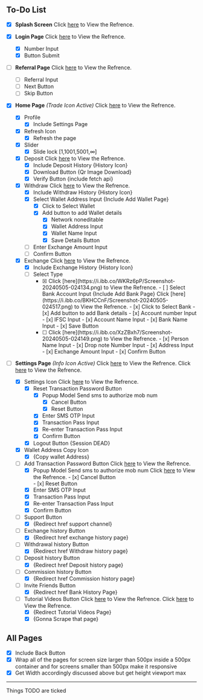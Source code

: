 ## To-Do List

- [x] **Splash Screen**
  Click [here](https://i.ibb.co/n34BQMv/Screenshot-20240505-023727.png) to View the Refrence.

- [x] **Login Page**
      Click [here](https://i.ibb.co/7zLd9CY/Screenshot-20240505-023744.png) to View the Refrence.
    - [x] Number Input  
    - [x] Button Submit

- [ ] **Referral Page**
      Click [here](https://i.ibb.co/dtgtbt7/Screenshot-20240505-023831.png) to View the Refrence.
    - [ ] Referral Input  
    - [ ] Next Button  
    - [ ] Skip Button

- [x] **Home Page** *(Trade Icon Active)*
      Click [here](https://i.ibb.co/Jv4wsnL/Screenshot-20240505-023948.png) to View the Refrence.
    - [x] Profile
        - [x] Include Settings Page
    - [x] Refresh Icon  
        - [x] Refresh the page  
    - [x] Slider  
        - [x] Slide lock [1,1001,5001,∞]  
    - [x] Deposit
          Click [here](https://i.ibb.co/DkQvP9C/Screenshot-20240505-031156.png) to View the Refrence.
        - [x] Include Deposit History {History Icon}  
        - [x] Download Button {Qr Image Download}  
        - [x] Verify Button {include fetch api}  
    - [x] Withdraw
          Click [here](https://i.ibb.co/qgxPdJt/Screenshot-20240505-024128.png) to View the Refrence.
        - [x] Include Withdraw History {History Icon}  
        - [x] Select Wallet Address Input {Include Add Wallet Page}  
            - [x] Click to Select Wallet  
            - [x] Add button to add Wallet details  
                - [x] Network noneditable  
                - [x] Wallet Address Input  
                - [x] Wallet Name Input  
                - [x] Save Details Button  
        - [ ] Enter Exchange Amount Input  
        - [ ] Confirm Button  
    - [x] Exchange
          Click [here](https://i.ibb.co/XVTy5tT/Screenshot-20240505-024145.png) to View the Refrence.
        - [x] Include Exchange History {History Icon}  
        - [ ] Select Type  
            - [x] <Bank>
                Click [here](https://i.ibb.co/WKRz6pP/Screenshot-20240505-024134.png) to View the Refrence.
                - [ ] Select Bank Account Input {Include Add Bank Page}
                      Click [here](https://i.ibb.co/BKHCCnF/Screenshot-20240505-024517.png) to View the Refrence.
                    - [x] Click to Select Bank  
                    - [x] Add button to add Bank details
                        - [x] Account number Input  
                        - [x] IFSC Input  
                        - [x] Account Name Input  
                        - [x] Bank Name Input  
                        - [x] Save Button  
            - [ ] <Cash>
                  Click [here](https://i.ibb.co/XzZBxh7/Screenshot-20240505-024149.png) to View the Refrence.
                - [x] Person Name Input  
                - [x] Drop note Number Input  
                - [x] Address Input  
                - [x] Exchange Amount Input  
                - [x] Confirm Button

- [ ] **Settings Page** *(Info Icon Active)*
      Click [here](https://i.ibb.co/gM5p5MZ/Screenshot-20240505-023958.png) to View the Refrence.
      Click [here](https://i.ibb.co/xzgH3n3/Screenshot-20240505-024002.png) to View the Refrence.
    - [x] Settings Icon
          Click [here](https://i.ibb.co/zbtNr0H/Screenshot-20240505-024019.png) to View the Refrence.
        - [x] Reset Transaction Password Button
            - [x] Popup Model Send sms to authorize mob num  
                - [x] Cancel Button  
                - [x] Reset Button  
            - [x] Enter SMS OTP Input  
            - [x] Transaction Pass Input  
            - [x] Re-enter Transaction Pass Input  
            - [x] Confirm Button  
        - [x] Logout Button {Session DEAD}  
    - [x] Wallet Address Copy Icon  
        - [x] {Copy wallet Address}  
    - [ ] Add Transaction Password Button
          Click [here](https://i.ibb.co/p3c7yX3/Screenshot-20240505-024029.png) to View the Refrence.
        - [x] Popup Model Send sms to authorize mob num
              Click [here](https://i.ibb.co/3TDtRj0/Screenshot-20240505-024023.png) to View the Refrence.
                - [x] Cancel Button  
                - [x] Reset Button  
        - [x] Enter SMS OTP Input  
        - [x] Transaction Pass Input  
        - [x] Re-enter Transaction Pass Input  
        - [x] Confirm Button  
    - [ ] Support Button  
        - [x] {Redirect href support channel}  
    - [ ] Exchange history Button  
        - [x] {Redirect href exchange history page}  
    - [ ] Withdrawal history Button  
        - [x] {Redirect href Withdraw history page}  
    - [ ] Deposit history Button  
        - [x] {Redirect href Deposit history page}  
    - [ ] Commission history Button  
        - [x] {Redirect href Commission history page}  
    - [ ] Invite Friends Button  
        - [x] {Redirect href Bank History Page}  
    - [ ] Tutorial Videos Button
          Click [here](https://i.ibb.co/v4PY7Mh/Screenshot-20240505-024102.png) to View the Refrence.
          Click [here](https://i.ibb.co/hWLk05s/Screenshot-20240505-024105.png) to View the Refrence.
        - [x] {Redirect Tutorial Videos Page}  
        - [x] {Gonna Scrape that page}

## All Pages  
- [x] Include Back Button  
- [x] Wrap all of the pages for screen size larger than 500px inside a 500px container and for screens smaller than 500px make it responsive  
- [x] Get Width accordingly discussed above but get height viewport max  

---

Things TODO are ticked  
